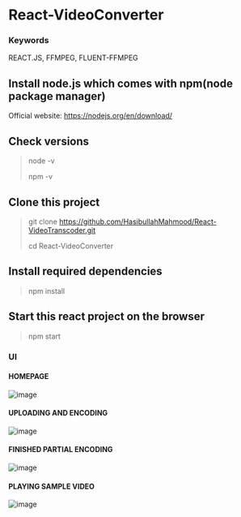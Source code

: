 # React-VideoConverter

### Keywords
REACT.JS, FFMPEG, FLUENT-FFMPEG

## Install node.js which comes with npm(node package manager)
Official website: https://nodejs.org/en/download/

## Check versions
> node -v
> 
> npm -v

## Clone this project
> git clone https://github.com/HasibullahMahmood/React-VideoTranscoder.git
> 
> cd React-VideoConverter

## Install required dependencies 
> npm install

## Start this react project on the browser
> npm start



### UI
#### HOMEPAGE
![image](https://user-images.githubusercontent.com/48028666/119136061-de4d8a00-ba47-11eb-992d-84bbfdb52cf3.png)
#### UPLOADING AND ENCODING
![image](https://user-images.githubusercontent.com/48028666/119135099-a7c33f80-ba46-11eb-8f35-6d4671442c73.png)
#### FINISHED PARTIAL ENCODING
![image](https://user-images.githubusercontent.com/48028666/119135156-b6115b80-ba46-11eb-8b0a-11ac5372c6bf.png)
#### PLAYING SAMPLE VIDEO
![image](https://user-images.githubusercontent.com/48028666/119135872-a9413780-ba47-11eb-9d18-f66ce05b2e3f.png)




